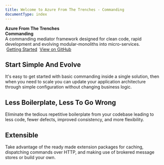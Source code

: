 ```yaml
---
title: Welcome to Azure From The Trenches - Commanding
documentType: index
---
```

<style type="text/css">
footer{
  position: relative;
}
</style>

<div class="hero">
  <div class="wrap">
    <div class="subtext">
      <strong>Azure From The Trenches</strong>
    </div>
    <div class="text">
      <strong>Commanding </strong>
    </div>    
    <div class="minitext">
    A commanding mediator framework designed for clean code, rapid development and evolving modular-monoliths into micro-services.
    </div>
    <div class="buttons-unit">
      <a href="guides/gettingStarted.html" class="button"><i class="fas fa-paper-plane"></i><span style="margin-left: 4px;">Getting Started</span></a>
      <a href="https://github.com/JamesRandall/AzureFromTheTrenches.Commanding" class="button"><i class="fab fa-github"></i><span style="margin-left: 4px;">View on GitHub</span></a>
    </div>
  </div>
</div>
<div class="key-section">
  <div class="container">
    <div class="row">
      <div class="col-md-10 col-md-offset-1 text-center">
        <div class="icon-container"><i class="fas fa-fast-forward"></i></div>
        <section>
          <h2>Start Simple And Evolve</h2>
          <p class="lead">It's easy to get started with basic commanding inside a single solution, then when you need to scale you can update your application architecture through simple configuration without changing business logic.</p>
        </section>
      </div>
    </div>
  </div>
</div>
<div class="counter-key-section">
  <div class="container">
    <div class="row">
      <div class="col-md-10 col-md-offset-1 text-center">
        <div class="icon-container"><i class="fas fa-code"></i></div>
        <section>
          <h2>Less Boilerplate, Less To Go Wrong</h2>
          <p class="lead">Eliminate the tedious repetitive boilerplate from your codebase leading to less code, fewer defects, improved consistency, and more flexibility.</p>
        </section>
      </div>
    </div>
  </div>
</div>
<div class="key-section">
  <div class="container content">
    <div class="row">
      <div class="col-md-10 col-md-offset-1 text-center">
        <div class="icon-container"><i class="fas fa-wrench"></i></div>
        <section>
          <h2>Extensible</h2>
          <p class="lead">Take advantage of the ready made extension packages for caching, dispatching commands over HTTP, and making use of brokered message stores or build your own.</p>
        </section>
      </div>
    </div>
  </div>
</div>
